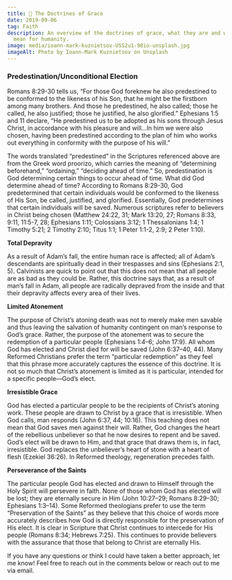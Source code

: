 ```yaml
---
title: 📖 The Doctrines of Grace
date: 2019-09-06
tag: Faith
description: An overview of the doctrines of grace, what they are and what they
  mean for humanity.
image: media/ioann-mark-kuznietsov-USS2u1-98io-unsplash.jpg
imageAlt: Photo by Ioann-Mark Kuznietsov on Unsplash
---
```


### Predestination/Unconditional Election

Romans 8:29-30 tells us, “For those God foreknew he also predestined to be conformed to the likeness of his Son, that he might be the firstborn among many brothers. And those he predestined, he also called; those he called, he also justified; those he justified, he also glorified.” Ephesians 1:5 and 11 declare, “He predestined us to be adopted as his sons through Jesus Christ, in accordance with his pleasure and will…In him we were also chosen, having been predestined according to the plan of him who works out everything in conformity with the purpose of his will.”

The words translated “predestined” in the Scriptures referenced above are from the Greek word proorizo, which carries the meaning of “determining beforehand,” “ordaining,” “deciding ahead of time.” So, predestination is God determining certain things to occur ahead of time. What did God determine ahead of time? According to Romans 8:29-30, God predetermined that certain individuals would be conformed to the likeness of His Son, be called, justified, and glorified. Essentially, God predetermines that certain individuals will be saved. Numerous scriptures refer to believers in Christ being chosen (Matthew 24:22, 31; Mark 13:20, 27; Romans 8:33, 9:11, 11:5-7, 28; Ephesians 1:11; Colossians 3:12; 1 Thessalonians 1:4; 1 Timothy 5:21; 2 Timothy 2:10; Titus 1:1; 1 Peter 1:1-2, 2:9; 2 Peter 1:10).

**Total Depravity**

As a result of Adam’s fall, the entire human race is affected; all of Adam’s descendants are spiritually dead in their trespasses and sins (Ephesians 2:1, 5). Calvinists are quick to point out that this does not mean that all people are as bad as they could be. Rather, this doctrine says that, as a result of man’s fall in Adam, all people are radically depraved from the inside and that their depravity affects every area of their lives.

**Limited Atonement**

The purpose of Christ’s atoning death was not to merely make men savable and thus leaving the salvation of humanity contingent on man’s response to God’s grace. Rather, the purpose of the atonement was to secure the redemption of a particular people (Ephesians 1:4–6; John 17:9). All whom God has elected and Christ died for will be saved (John 6:37–40, 44). Many Reformed Christians prefer the term “particular redemption” as they feel that this phrase more accurately captures the essence of this doctrine. It is not so much that Christ’s atonement is limited as it is particular, intended for a specific people—God’s elect.

**Irresistible Grace**

God has elected a particular people to be the recipients of Christ’s atoning work. These people are drawn to Christ by a grace that is irresistible. When God calls, man responds (John 6:37, 44; 10:16). This teaching does not mean that God saves men against their will. Rather, God changes the heart of the rebellious unbeliever so that he now desires to repent and be saved. God’s elect will be drawn to Him, and that grace that draws them is, in fact, irresistible. God replaces the unbeliever’s heart of stone with a heart of flesh (Ezekiel 36:26). In Reformed theology, regeneration precedes faith.

**Perseverance of the Saints**

The particular people God has elected and drawn to Himself through the Holy Spirit will persevere in faith. None of those whom God has elected will be lost; they are eternally secure in Him (John 10:27–29; Romans 8:29–30; Ephesians 1:3–14). Some Reformed theologians prefer to use the term “Preservation of the Saints” as they believe that this choice of words more accurately describes how God is directly responsible for the preservation of His elect. It is clear in Scripture that Christ continues to intercede for His people (Romans 8:34; Hebrews 7:25). This continues to provide believers with the assurance that those that belong to Christ are eternally His.

If you have any questions or think I could have taken a better approach, let me know! Feel free to reach out in the comments below or reach out to me via email.
